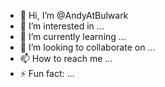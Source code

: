 - 👋 Hi, I’m @AndyAtBulwark
- 👀 I’m interested in ...
- 🌱 I’m currently learning ...
- 💞️ I’m looking to collaborate on ...
- 📫 How to reach me ...
- ⚡ Fun fact: ...

<!---
AndyAtBulwark/AndyAtBulwark is a ✨ special ✨ repository because its `README.md` (this file) appears on your GitHub profile.
You can click the Preview link to take a look at your changes.
--->
